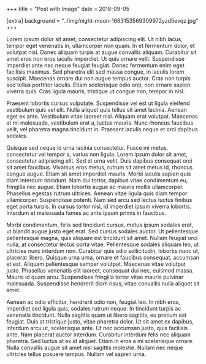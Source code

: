 +++
title = "Post with Image"
date = 2018-09-05

[extra]
background = "../img/night-moon-1663153569309972yzd5evqz.jpg"
+++

Lorem ipsum dolor sit amet, consectetur adipiscing elit. Ut nibh lacus, tempor eget venenatis in, ullamcorper non quam. In et fermentum dolor, et volutpat nisl. Donec aliquam turpis at augue convallis aliquam. Curabitur sit amet eros non eros iaculis imperdiet. Ut quis ornare velit. Suspendisse imperdiet ante nec neque feugiat feugiat. Donec fermentum enim eget facilisis maximus. Sed pharetra elit sed massa congue, in iaculis lorem suscipit. Maecenas ornare dui non augue tempus auctor. Cras non turpis sed tellus porttitor iaculis. Etiam scelerisque odio orci, non ornare sapien viverra quis. Cras ligula mauris, tristique ut congue non, tempor in nisl.

<!-- more -->

Praesent lobortis cursus vulputate. Suspendisse vel est ut ligula eleifend vestibulum quis vel elit. Nulla aliquet quis tellus sit amet lacinia. Aenean eget ex ante. Vestibulum vitae laoreet nisl. Aliquam erat volutpat. Maecenas at mi malesuada, vestibulum erat a, luctus mauris. Nunc rhoncus faucibus velit, vel pharetra magna tincidunt in. Praesent iaculis neque et orci dapibus sodales.

Quisque sed neque id urna lacinia consectetur. Fusce mi metus, consectetur vel tempor a, varius non ligula. Lorem ipsum dolor sit amet, consectetur adipiscing elit. Sed et urna velit. Duis dapibus consequat orci sit amet faucibus. Vivamus eros metus, rutrum sit amet metus id, rhoncus congue augue. Etiam sit amet imperdiet mauris. Morbi iaculis sapien quis diam interdum tincidunt. Nam dui tortor, dapibus vitae condimentum eu, fringilla nec augue. Etiam lobortis augue ac mauris mollis ullamcorper. Phasellus egestas rutrum ultrices. Aenean vitae ligula quis diam tempor ullamcorper. Suspendisse potenti. Nam sed arcu sed lectus luctus finibus eget porta turpis. In cursus tortor nisi, id imperdiet ipsum viverra lobortis. Interdum et malesuada fames ac ante ipsum primis in faucibus.

Morbi condimentum, felis sed tincidunt cursus, metus ipsum sodales erat, ut blandit augue justo eget erat. Sed cursus sodales auctor. Ut pellentesque pellentesque magna, quis aliquam est tincidunt sit amet. Nullam feugiat orci nulla, at consectetur lectus porta vitae. Pellentesque sodales aliquam leo, ut ultricies nunc interdum non. Curabitur quis odio sollicitudin, lobortis nunc ut, placerat libero. Quisque urna urna, ornare et faucibus consequat, accumsan et est. Aliquam pellentesque semper volutpat. Maecenas vitae volutpat justo. Phasellus venenatis elit laoreet, consequat dui nec, euismod massa. Mauris id quam arcu. Suspendisse fringilla tortor vitae mauris pulvinar malesuada. Suspendisse hendrerit diam risus, vitae convallis nulla aliquet sit amet.

Aenean ac odio efficitur, hendrerit odio non, feugiat leo. In nibh eros, imperdiet sed ligula quis, sodales rutrum neque. In tincidunt turpis ac venenatis tincidunt. Nulla sagittis quam ut libero sagittis, eu pretium est feugiat. Duis at tristique justo, vitae pharetra dolor. Ut sit amet ex dapibus, interdum arcu ut, scelerisque ante. Ut nec accumsan justo, quis facilisis ante. Nam placerat auctor interdum. Curabitur interdum felis nec aliquam pharetra. Sed luctus at ex id aliquet. Etiam in eros a mi scelerisque ornare. Nulla convallis augue sit amet nisl sagittis molestie. Nullam nec neque ultricies tellus posuere tempus. Nullam vel sapien urna.
